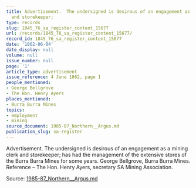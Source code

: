 ```yaml
---
title: Advertisement.  The undersigned is desirous of an engagement as a mining clerk
  and storekeeper;
type: records
slug: 1845_76_sa_register_content_15677
url: /records/1845_76_sa_register_content_15677/
record_id: 1845_76_sa_register_content_15677
date: '1862-06-04'
date_display: null
volume: null
issue_number: null
page: '1'
article_type: advertisement
issue_reference: 4 June 1862, page 1
people_mentioned:
- George Bellgrove
- The Hon. Henry Ayers
places_mentioned:
- Burra Burra Mines
topics:
- employment
- mining
source_document: 1985-87_Northern__Argus.md
publication_slug: sa-register
---
```


Advertisement.  The undersigned is desirous of an engagement as a mining clerk and storekeeper; has had the management of the extensive stores of the Burra Burra Mines for some years.  George Bellgrove, Burra Burra Mines.  Reference – The Hon. Henry Ayers, secretary SA Mining Association.

Source: [1985-87_Northern__Argus.md](/downloads/markdown/1985-87_Northern__Argus.md)
